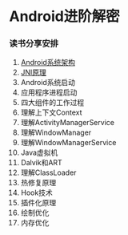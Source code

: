 
# Android进阶解密

### 读书分享安排

1. [Android系统架构](./Android进阶解密/1.Android系统架构.md)
2. [JNI原理](./Android进阶解密/2.JNI原理.md)
2. Android系统启动
3. 应用程序进程启动 
4. 四大组件的工作过程
5. 理解上下文Context
6. 理解ActivityManagerService
7. 理解WindowManager
8. 理解WindowManagerService
9. Java虚拟机
10. Dalvik和ART
11. 理解ClassLoader
12. 热修复原理
13. Hook技术
14. 插件化原理
15. 绘制优化
16. 内存优化
